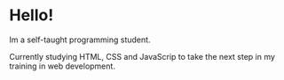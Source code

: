 # Hello!

Im a self-taught programming student. 


Currently studying HTML, CSS and JavaScrip to take the next step in my training in web development.


